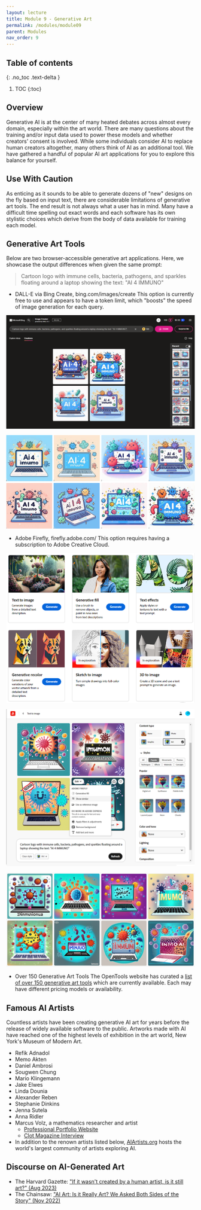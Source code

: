 ```yaml
---
layout: lecture
title: Module 9 - Generative Art
permalink: /modules/module09
parent: Modules
nav_order: 9
---
```


## Table of contents
{: .no_toc .text-delta }

1. TOC
{:toc}

## Overview
Generative AI is at the center of many heated debates across almost every domain, especially within the art world. There are many questions about the training and/or input data used to power these models and whether creators' consent is involved. While some individuals consider AI to replace human creators altogether, many others think of AI as an additional tool. We have gathered a handful of popular AI art applications for you to explore this balance for yourself. 

## Use With Caution
As enticing as it sounds to be able to generate dozens of "new" designs on the fly based on input text, there are considerable limitations of generative art tools. The end result is not always what a user has in mind. Many have a difficult time spelling out exact words and each software has its own stylistic choices which derive from the body of data available for training each model.

## Generative Art Tools
Below are two browser-accessible generative art applications. Here, we showcase the output differences when given the same prompt: 

> Cartoon logo with immune cells, bacteria, pathogens, and sparkles floating around a laptop showing the text: "AI 4 IMMUNO"

* DALL-E via Bing Create, bing.com/images/create
This option is currently free to use and appears to have a token limit, which "boosts" the speed of image generation for each query. 

![Bing Create DALL-E Interface](/assets/images/09-bing-dalle-interface-01.png)

![Bing Create Result](/assets/images/09-bing-dalle-logo.png)


* Adobe Firefly, firefly.adobe.com/
This option requires having a subscription to Adobe Creative Cloud. 

![Adobe Firefly Interface](/assets/images/09-adobe-firefly-interface-01.png)

![Adobe Firefly Interface](/assets/images/09-adobe-firefly-interface-02.png)

![Adobe Firefly Interface](/assets/images/09-adobe-firefly-output.png)


* Over 150 Generative Art Tools
The OpenTools website has curated a [list of over 150 generative art tools](https://opentools.ai/category/generative-art) which are currently available. Each may have different pricing models or availability. 


## Famous AI Artists
Countless artists have been creating generative AI art for years before the release of widely available software to the public. Artworks made with AI have reached one of the highest levels of exhibition in the art world, New York's Museum of Modern Art.

* Refik Adnadol
* Memo Akten
* Daniel Ambrosi
* Sougwen Chung
* Mario Klingemann
* Jake Elwes
* Linda Dounia
* Alexander Reben
* Stephanie Dinkins
* Jenna Sutela
* Anna Ridler
* Marcus Volz, a mathematics researcher and artist
    * [Professional Portfolio Website](https://marcusvolz.com/)
    * [Clot Magazine Interview](https://clotmag.com/scout-trends/marcus-volz-an-insight-into-the-generative-art-debate)
* In addition to the renown artists listed below, [AIArtists.org](https://aiartists.org/) hosts the world's largest community of artists exploring AI. 
 

## Discourse on AI-Generated Art
* The Harvard Gazette: ["If it wasn't created by a human artist, is it still art?" (Aug 2023)](https://news.harvard.edu/gazette/story/2023/08/is-art-generated-by-artificial-intelligence-real-art/)
* The Chainsaw: ["AI Art: Is it Really Art? We Asked Both Sides of the Story" (Nov 2022)](https://thechainsaw.com/nft/ai-art-debate/)
